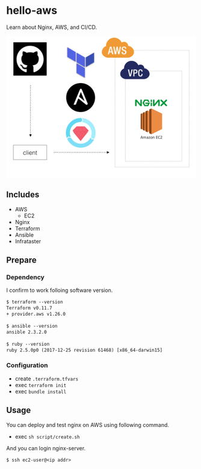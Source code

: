 # hello-aws
Learn about Nginx, AWS, and CI/CD.

![pic](./pic/pic.png)

## Includes
- AWS
  - EC2
- Nginx
- Terraform
- Ansible
- Infrataster

## Prepare

### Dependency

I confirm to work folloing software version.

```
$ terraform --version
Terraform v0.11.7
+ provider.aws v1.26.0

$ ansible --version
ansible 2.3.2.0

$ ruby --version
ruby 2.5.0p0 (2017-12-25 revision 61468) [x86_64-darwin15]
```

### Configuration

- create `.terraform.tfvars`
- exec `terraform init`
- exec `bundle install`

## Usage

You can deploy and test nginx on AWS using following command.

- exec `sh script/create.sh`

And you can login nginx-server.

```
$ ssh ec2-user@<ip addr>
```
